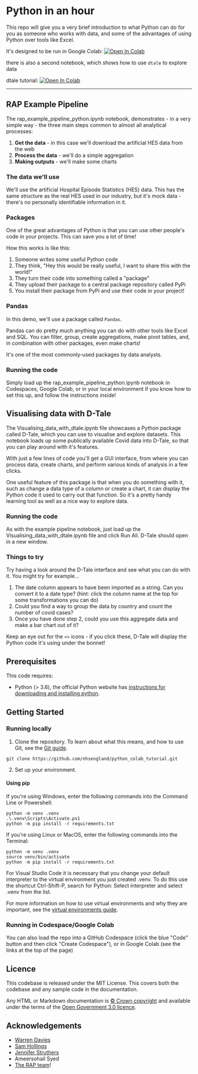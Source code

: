 # Python in an hour

This repo will give you a very brief introduction to what Python can do for you as someone who works with data, and some of the advantages of using Python over tools like Excel.

It's designed to be run in Google Colab: <a target="_blank" href="https://colab.research.google.com/github/nhsengland/python-in-an-hour/blob/main/rap_example_pipeline_python.ipynb">
  <img src="https://colab.research.google.com/assets/colab-badge.svg" alt="Open In Colab"/>
</a>

there is also a second notebook, which shows how to use `dtale` to explore data
 
 dtale tutorial: <a target="_blank" href="https://colab.research.google.com/github/nhsengland/python-in-an-hour/blob/main/Visualising_data_with_dtale.ipynb">
  <img src="https://colab.research.google.com/assets/colab-badge.svg" alt="Open In Colab"/>
</a>


-----------

## RAP Example Pipeline

The rap_example_pipeline_python.ipynb notebook, demonstrates - in a very simple way - the three main steps common to almost all analytical processes:

1. **Get the data** - in this case we'll download the artificial HES data from the web
2. **Process the data** - we'll do a simple aggregation
3. **Making outputs** - we'll make some charts

### The data we'll use

We'll use the artificial Hospital Episode Statistics (HES) data. This has the same structure as the real HES used in our industry, but it's mock data - there's no personally identifiable information in it. 

### Packages

One of the great advantages of Python is that you can use other people's code in your projects. This can save you a lot of time!

How this works is like this:

1. Someone writes some useful Python code
2. They think, "Hey this would be really useful, I want to share this with the world!"
3. They turn their code into something called a "package"
4. They upload their package to a central package repository called PyPi
5. You install their package from PyPi and use their code in your project!

### Pandas

In this demo, we'll use a package called `Pandas`.

Pandas can do pretty much anything you can do with other tools like Excel and SQL. You can filter, group, create aggregations, make pivot tables, and, in combination with other packages, even make charts!

It's one of the most commonly-used packages by data analysts.

### Running the code

Simply load up the rap_example_pipeline_python.ipynb notebook in Codespaces, Google Colab, or in your local environment if you know how to set this up, and follow the instructions inside!

## Visualising data with D-Tale

The Visualising_data_with_dtale.ipynb file showcases a Python package called D-Tale, which you can use to visualise and explore datasets. This notebook loads up some publically available Covid data into D-Tale, so that you can play around with it's features.

With just a few lines of code you'll get a GUI interface, from where you can process data, create charts, and perform various kinds of analysis in a few clicks.

One useful feature of this package is that when you do something with it, such as change a data type of a column or create a chart, it can display the Python code it used to carry out that function. So it's a pretty handy learning tool as well as a nice way to explore data.

### Running the code

As with the example pipeline notebook, just load up the Visualising_data_with_dtale.ipynb file and click Run All. D-Tale should open in a new window.

### Things to try

Try having a look around the D-Tale interface and see what you can do with it. You might try for example...

1. The date column appears to have been imported as a string. Can you convert it to a date type? (hint: click the column name at the top for some transformations you can do)
2. Could you find a way to group the data by country and count the number of covid cases?
3. Once you have done step 2, could you use this aggregate data and make a bar chart out of it?

Keep an eye out for the `<>` icons - if you click these, D-Tale will display the Python code it's using under the bonnet!

## Prerequisites

This code requires:

- Python (> 3.6), the official Python website has [instructions for downloading and installing python](https://wiki.python.org/moin/BeginnersGuide/Download).

## Getting Started

### Running locally

1. Clone the repository. To learn about what this means, and how to use Git, see the [Git guide](https://nhsdigital.github.io/rap-community-of-practice/training_resources/git/using-git-collaboratively/).

```
git clone https://github.com/nhsengland/python_colab_tutorial.git
```

2. Set up your environment.

#### Using pip

If you're using Windows, enter the following commands into the Command Line or Powershell:

```
python -m venv .venv
.\.venv\Scripts\Activate.ps1
python -m pip install -r requirements.txt
```

If you're using Linux or MacOS, enter the following commands into the Terminal:

```
python -m venv .venv
source venv/bin/activate
python -m pip install -r requirements.txt
```

For Visual Studio Code it is necessary that you change your default interpreter to the virtual environment you just created .venv. To do this use the shortcut Ctrl-Shift-P, search for Python: Select interpreter and select .venv from the list.

For more information on how to use virtual environments and why they are important, see the [virtual environments guide](https://nhsdigital.github.io/rap-community-of-practice/training_resources/python/virtual-environments/why-use-virtual-environments/).

### Running in Codespace/Google Colab

You can also load the repo into a GitHub Codespace (click the blue "Code" button and then click "Create Codespace"), or in Google Colab (see the links at the top of the page)


## Licence

This codebase is released under the MIT License. This covers both the codebase and any sample code in the documentation.

Any HTML or Markdown documentation is [© Crown copyright](https://www.nationalarchives.gov.uk/information-management/re-using-public-sector-information/uk-government-licensing-framework/crown-copyright/) and available under the terms of the [Open Government 3.0 licence](https://www.nationalarchives.gov.uk/doc/open-government-licence/version/3/).

## Acknowledgements
- [Warren Davies](https://github.com/warren-davies4)
- [Sam Hollings](https://github.com/SamHollings)
- [Jennifer Struthers](https://github.com/jenniferstruthers1-nhs)
- Ameersohail Syed
- [The RAP team](https://github.com/NHSDigital/rap-community-of-practice)!
